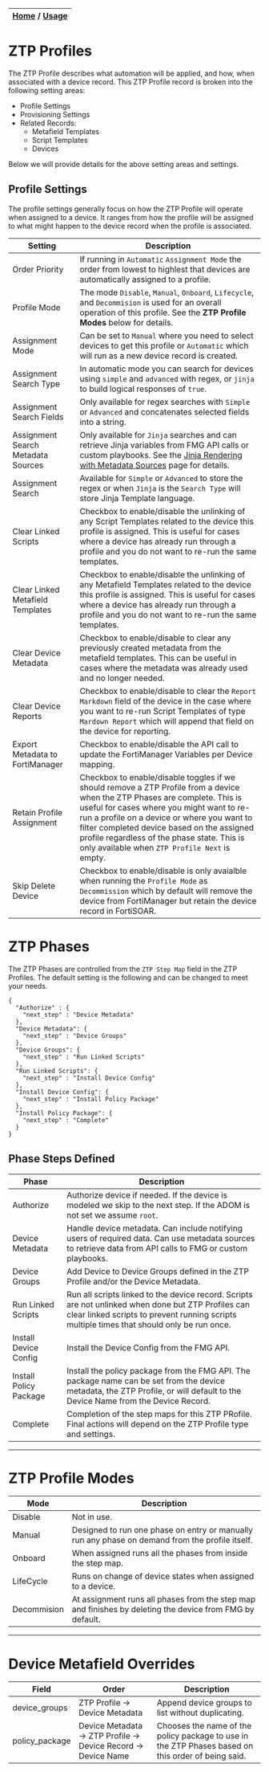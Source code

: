 | [Home](../../README.md) / [Usage](../usage.md) |
|------------------------------------------------|

# ZTP Profiles

The ZTP Profile describes what automation will be applied, and how, when associated with a device record. This ZTP Profile record is broken into the following setting areas:
 - Profile Settings
 - Provisioning Settings
 - Related Records:
   - Metafield Templates  
   - Script Templates
   - Devices

Below we will provide details for the above setting areas and settings. 

## Profile Settings

The profile settings generally focus on how the ZTP Profile will operate when assigned to a device. It ranges from how the profile will be assigned to what might happen to the device record when the profile is associated. 

| Setting | Description |
| -------------------------- | --------------- |
| Order Priority | If running in `Automatic` `Assignment Mode` the order from lowest to highlest that devices are automatically assigned to a profile. |
| Profile Mode | The mode `Disable`, `Manual`, `Onboard`, `Lifecycle`, and `Decommision` is used for an overall operation of this profile. See the **ZTP Profile Modes** below for details. |
| Assignment Mode | Can be set to `Manual` where you need to select devices to get this profile or `Automatic` which will run as a new device record is created.  |
| Assignment Search Type | In automatic mode you can search for devices using `simple` and `advanced` with regex, or `jinja` to build logical responses of `true`. |
| Assignment Search Fields | Only available for regex searches with `Simple` or `Advanced` and concatenates selected fields into a string.  |
| Assignment Search Metadata Sources | Only available for `Jinja` searches and can retrieve Jinja variables from FMG API calls or custom playbooks. See the [Jinja Rendering with Metadata Sources](?qid=9545ae4e-0552-43e4-a399-1082dabe8a98) page for details. |
| Assignment Search | Available for `Simple` or `Advanced` to store the regex or when `Jinja` is the `Search Type` will store Jinja Template language. |
| Clear Linked Scripts | Checkbox to enable/disable the unlinking of any Script Templates related to the device this profile is assigned. This is useful for cases where a device has already run through a profile and you do not want to re-run the same templates. |
| Clear Linked Metafield Templates  | Checkbox to enable/disable the unlinking of any Metafield Templates related to the device this profile is assigned. This is useful for cases where a device has already run through a profile and you do not want to re-run the same templates.  |
| Clear Device Metadata | Checkbox to enable/disable to clear any previously created metadata from the metafield templates. This can be useful in cases where the metadata was already used and no longer needed.  |
| Clear Device Reports | Checkbox to enable/disable to clear the `Report Markdown` field of the device in the case where you want to re-run Script Templates of type `Mardown Report` which will append that field on the device for reporting. |
| Export Metadata to FortiManager  | Checkbox to enable/disable the API call to update the FortiManager Variables per Device mapping.  |
| Retain Profile Assignment | Checkbox to enable/disable toggles if we should remove a ZTP Profile from a device when the ZTP Phases are complete. This is useful for cases where you might want to re-run a profile on a device or where you want to filter completed device based on the assigned profile regardless of the phase state. This is only available when `ZTP Profile Next` is empty.   |
| Skip Delete Device | Checkbox to enable/disable is only avaialble when running the `Profile Mode` as `Decommission` which by default will remove the device from FortiManager but retain the device record in FortiSOAR. |

# ZTP Phases

The ZTP Phases are controlled from the `ZTP Step Map` field in the ZTP Profiles. The default setting is the following and can be changed to meet your needs. 
```
{
  "Authorize" : {
    "next_step" : "Device Metadata"
  },
  "Device Metadata": {
    "next_step" : "Device Groups"
  },
  "Device Groups": {
    "next_step" : "Run Linked Scripts"
  },
  "Run Linked Scripts": {
    "next_step" : "Install Device Config"
  },
  "Install Device Config": {
    "next_step" : "Install Policy Package"
  },
  "Install Policy Package": {
    "next_step" : "Complete"
  } 
}
```

## Phase Steps Defined

| Phase  | Description  |
| --------- | ----------------- |
| Authorize | Authorize device if needed. If the device is modeled we skip to the next step. If the ADOM is not set we assume `root`. | 
| Device Metadata | Handle device metadata. Can include notifying users  of required data. Can use metadata sources to retrieve data from API calls to FMG or custom playbooks.  |
| Device Groups | Add Device to Device Groups defined in the ZTP Profile and/or the Device Metadata. |
| Run Linked Scripts | Run all scripts linked to the device record. Scripts are not unlinked when done but ZTP Profiles can clear linked scripts to prevent running scripts multiple times that should only be run once. |
| Install Device Config | Install the Device Config from the FMG API. |
| Install Policy Package | Install the policy package from the FMG API. The package name can be set from the device metadata, the ZTP Profile, or will default to the Device Name from the Device Record. |
| Complete | Completion of the step maps for this ZTP PRofile. Final actions will depend on the ZTP Profile type and settings. |

-----------

# ZTP Profile Modes

| Mode  | Description  |
| -------- | ----------------- |
| Disable |  Not in use. |
| Manual | Designed to run one phase on entry or manually run any phase on demand from the profile itself. |
| Onboard | When assigned runs all the phases from inside the step map. |
| LifeCycle | Runs on change of device states when assigned to a device. |
| Decommision | At assignment runs all phases from the step map and finishes by deleting the device from FMG by default. |

-----------

# Device Metafield Overrides
| Field  | Order | Description | 
| -------- | ------- | ---------------- |
| device_groups | ZTP Profile -> Device Metadata | Append device groups to list without duplicating. |
| policy_package | Device Metadata -> ZTP Profile -> Device Record -> Device Name | Chooses the name of the policy package to use in the ZTP Phases based on this order of being said.  |